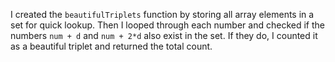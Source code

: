 I created the `beautifulTriplets` function by storing all array elements in a set for quick lookup. Then I looped through each number and checked if the numbers `num + d` and `num + 2*d` also exist in the set. If they do, I counted it as a beautiful triplet and returned the total count.
